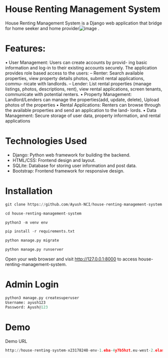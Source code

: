 
# House Renting Management System
House Renting Management System is a Django web application that bridge for home seeker and home provider![image](https://github.com/Ayush-NCI/house-renting-management-system/assets/157478576/67db9591-972f-48b1-bb22-9457b92a7e7c)
.

# Features: 
• User Management: Users can create accounts by provid-
ing basic information and log-in to their existing accounts
securely. The application provides role based access to the
users:
– Renter: Search available properties, view property
details photos, submit rental applications, commu-
nicate with landlords.
– Lender: List rental properties (manage listings,
photos, descriptions, rent), view rental applications,
screen tenants, communicate with potential renters.
• Property Management: Landlord/Lenders can manage
the properties(add, update, delete), Upload photos of the
properties
• Rental Applications: Renters can browse through the
available properties and send an application to the land-
lords.
• Data Management: Secure storage of user data, property
information, and rental applications

# Technologies Used
- Django: Python web framework for building the backend.
- HTML/CSS: Frontend design and layout.
- SQLite: Database for storing user information and post data.
- Bootstrap: Frontend framework for responsive design.

# Installation

```python
git clone https://github.com/Ayush-NCI/house-renting-management-system
```

```python
cd house-renting-management-system
```

```python
python3 -m venv env
```

```python
pip install -r requirements.txt
```

```python
python manage.py migrate
```

```python
python manage.py runserver
```

Open your web browser and visit http://127.0.0.1:8000 to access house-renting-management-system.

# Admin Login

```python
python3 manage.py createsuperuser
Username: ayush123
Password: Ayush@123
```
# Demo 

Demo URL
```python
http://house-renting-system-x23178248-env-1.eba-4y7b5hzt.eu-west-2.elasticbeanstalk.com/
```

